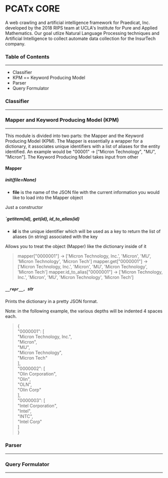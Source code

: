 # PCATx CORE

A web crawling and artificial intelligence framework for Praedicat, Inc. developed by the 2018 RIPS team at UCLA's Institute for Pure and Applied Mathematics. Our goal utlize Natural Language Processing techniques and Artificial Intelligence to collect automate data collection for the InsurTech company.

### Table of Contents
---------------------
* Classifier
* KPM == Keyword Producing Model
* Parser
* Query Formulator

### Classifier
--------------

### Mapper and Keyword Producing Model (KPM)
--------------------------------------------

This module is divided into two parts: the Mapper and the Keyword Producing Model (KPM). The Mapper is essentially a wrapper for a dictionary, it associates unique identifiers with a list of aliases for the entity identified. An example would be "00001" -> ["Micron Technology", "MU", "Micron"]. The Keyword Producing Model takes input from other 

#### **Mapper**

##### __init__(file=None)

* **file** is the name of the JSON file with the current information you would like to load into the Mapper object

Just a constructor

##### `__getitem__(id), get(id), id_to_alias(id)

* **id** is the unique identifier which will be used as a key to return the list of aliases (in string) associated with the key

Allows you to treat the object (Mapper) like the dictionary inside of it

> mapper["0000001"] -> ['Micron Technology, Inc.', 'Micron', 'MU', 'Micron Technology', 'Micron Tech']
> mapper.get["0000001"] -> ['Micron Technology, Inc.', 'Micron', 'MU', 'Micron Technology', 'Micron Tech']
> mapper.id_to_alias["0000001"] -> ['Micron Technology, Inc.', 'Micron', 'MU', 'Micron Technology', 'Micron Tech']

##### `__repr__, `__str__

Prints the dictionary in a pretty JSON format. 

Note: in the following example, the various depths will be indented 4 spaces each.
> {\
    "0000001": [\
        "Micron Technology, Inc.",\
        "Micron",\
        "MU",\
        "Micron Technology",\
        "Micron Tech"\
    ],\
    "0000002": [\
        "Olin Corporation",\
        "Olin",\
        "OLN",\
        "Olin Corp"\
    ],\
    "0000003": [\
        "Intel Corporation",\
        "Intel",\
        "INTC",\
        "Intel Corp"\
    ]\
}

### Parser
----------

### Query Formulator
------------------------------------


